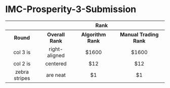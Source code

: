 # IMC-Prosperity-3-Submission

<table style="text-align: center;">
    <tr>
        <th></th>
        <th colspan="3">Rank</th>
    </tr>
    <tr>
        <th>Round</th>
        <th>Overall Rank</th>
        <th>Algorithm Rank</th>
        <th>Manual Trading Rank</th>
    </tr>
    <tr>
        <td>col 3 is</td>
        <td>right-aligned</td>
        <td>$1600</td>
        <td>$1600</td>
    </tr>
    <tr>
        <td>col 2 is</td>
        <td>centered</td>
        <td>$12</td>
        <td>$12</td>
    </tr>
    <tr>
        <td>zebra stripes</td>
        <td>are neat</td>
        <td>$1</td>
        <td>$1</td>
    </tr>
</table>
